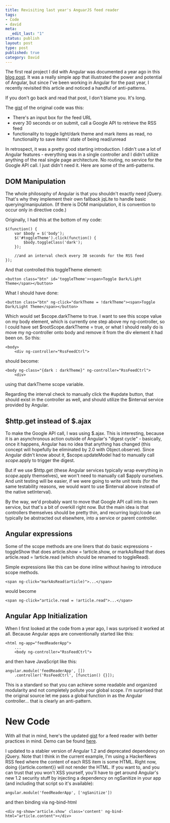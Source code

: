 ```yaml
---
title: Revisiting last year's AnguarJS feed reader
tags:
- Code
- david
meta:
  _edit_last: "1"
status: publish
layout: post
type: post
published: true
category: David
---
```

The first real project I did with Angular was documented a year ago in this [blog post](/building-a-feed-reader-with-angularjs/). It was a really simple app that illustrated the power and potential of Angular, but since I've been working in Angular for the past year, I recently revisited this article and noticed a handful of anti-patterns.

If you don't go back and read that post, I don't blame you. It's long.

The [gist](https://gist.github.com/davidchang/4441416) of the original code was this:

- There's an input box for the feed URL
- every 30 seconds or on submit, call a Google API to retrieve the RSS feed
- functionality to toggle light/dark theme and mark items as read, no functionality to save items' state of being read/unread

In retrospect, it was a pretty good starting introduction. I didn't use a lot of Angular features - everything was in a single controller and I didn't utilize anything of the real single page architecture. No routing, no service for the Google API call. I just didn't need it. Here are some of the anti-patterns.

DOM Manipulation
----------------

The whole philosophy of Angular is that you shouldn't exactly need jQuery. That's why they implement their own fallback jqLite to handle basic querying/manipulation. (If there is DOM manipulation, it is convention to occur only in directive code.)

Originally, I had this at the bottom of my code:

    $(function() {
        var $body = $('body');
        $('#toggleTheme').click(function() {
            $body.toggleClass('dark');
        });

        //and an interval check every 30 seconds for the RSS feed
    });

And that controlled this toggleTheme element:

    <button class="btn" id='toggleTheme'><span>Toggle Dark/Light Theme</span></button>

What I should have done:

    <button class="btn" ng-click="darkTheme = !darkTheme"><span>Toggle Dark/Light Theme</span></button>

Which would set $scope.darkTheme to true. I want to see this scope value on my body element, which is currently one step above my ng-controller, so I could have set $rootScope.darkTheme = true, or what I should really do is move my ng-controller onto body and remove it from the div element it had been on. So this:

    <body>
        <div ng-controller="RssFeedCtrl">

should become:

    <body ng-class="{dark : darkTheme}" ng-controller="RssFeedCtrl">
        <div>

using that darkTheme scope variable.

Regarding the interval check to manually click the #update button, that should exist in the controller as well, and should utilize the $interval service provided by Angular.


$http.get instead of $.ajax
---------------------------

To make the Google API call, I was using $.ajax. This is interesting, because it is an asynchronous action outside of Angular's "digest cycle" - basically, once it happens, Angular has no idea that anything has changed (this concept will hopefully be eliminated by 2.0 with Object.observe). Since Angular didn't know about it, $scope.updateModel had to manually call $scope.$apply to trigger the digest.

But if we use $http.get (these Angular services typically wrap everything in $scope.$apply themselves), we won't need to manually call $apply ourselves. And unit testing will be easier, if we were going to write unit tests (for the same testability reasons, we would want to use $interval above instead of the native setInterval).

By the way, we'd probably want to move that Google API call into its own service, but that's a bit of overkill right now. But the main idea is that controllers themselves should be pretty thin, and recurring logic/code can typically be abstracted out elsewhere, into a service or parent controller.


Angular expressions
-------------------

Some of the scope methods are one liners that do basic expressions - toggleShow that does article.show = !article.show, or markAsRead that does article.read = !article.read (which should be renamed to toggleRead).

Simple expressions like this can be done inline without having to introduce scope methods.

    <span ng-click="markAsRead(article)">...</span>

would become

    <span ng-click="article.read = !article.read">...</span>


Angular App Initialization
--------------------------

When I first looked at the code from a year ago, I was surprised it worked at all. Because Angular apps are conventionally started like this:

    <html ng-app="feedReaderApp">
        ...
        <body ng-controller="RssFeedCtrl">

and then have JavaScript like this:

    angular.module('feedReaderApp', [])
        .controller('RssFeedCtrl', [function() {}]);

This is a standard so that you can achieve some readable and organized modularity and not completely pollute your global scope. I'm surprised that the original source let me pass a global function in as the Angular controller... that is clearly an anti-pattern.

New Code
========

With all that in mind, here's the updated [gist](https://gist.github.com/davidchang/078d74c3bc68e40dd4a9) for a feed reader with better practices in mind. Demo can be found [here](/misc/feed-reader/v2.html).

I updated to a stabler version of Angular 1.2 and deprecated dependency on jQuery. Note that I think in the current example, I'm using a HackerNews RSS feed where the content of each RSS item is some HTML. Right now, doing {{article.content}} will not render the HTML. If you want to, and you can trust that you won't XSS yourself, you'll have to get around Angular's new 1.2 security stuff by injecting a dependency on ngSanitize in your app (and including that script so it's available):

    angular.module('feedReaderApp', ['ngSanitize'])

and then binding via ng-bind-html

    <div ng-show='article.show' class='content' ng-bind-html="article.content"></div>